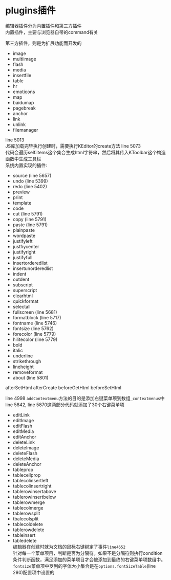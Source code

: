 # plugins插件
编辑器插件分为内置插件和第三方插件  
内置插件，主要与浏览器自带的command有关  

第三方插件，则是为扩展功能而开发的  
* image
* multiimage
* flash
* media
* insertfile
* table
* hr
* emoticons
* map
* baidumap
* pagebreak
* anchor
* link
* unlink
* filemanager

line 5013  
JS库加载完毕执行创建时，需要执行KEditor的create方法
line 5073  
代码会遍历self.items这个集合生成html字符串，然后将其传入KToolbar这个构造函数中生成工具栏  
系统内置实现的插件:
* source (line 5657)
* undo (line 5399)
* redo (line 5402)
* preview
* print
* template
* code
* cut (line 5791)
* copy (line 5791)
* paste (line 5791)
* plainpaste
* wordpaste
* justifyleft
* justfiycenter
* justifyright
* justifyfull
* insertorderedlist
* insertunorderedlist
* indent
* outdent
* subscript
* superscript
* clearhtml
* quickformat
* selectall
* fullscreen (line 5681)
* formatblock (line 5717)
* fontname (line 5746)
* fontsize (line 5762)
* forecolor (line 5779)
* hilitecolor (line 5779)
* bold
* italic
* underline
* strikethrough
* lineheight
* removeformat
* about (line 5801)


afterSetHtml
afterCreate
beforeGetHtml
beforeSetHtml  


line 4998 `addContextmenu`方法的目的是添加右键菜单项到数组`_contextmenus`中  
line 5842, line 5870这两部分代码就添加了30个右键菜单项  
* editLink
* editImage
* editFlash
* editMedia
* editAnchor
* deleteLink
* deleteImage
* deleteFlash
* deleteMedia
* deleteAnchor
* tableprop
* tablecellprop
* tablecolinsertleft
* tablecolinsertright
* tablerowinsertabove
* tablerowinsertbelow
* tablerowmerge
* tablecolmerge
* tablerowsplit
* tbalecolsplit
* tablecoldelete
* tablerowdelete
* tableinsert
* tabledelete  
编辑器在创建时就为文档的鼠标右键绑定了事件`line4652`  
针对每一个菜单项目，判断是否为分隔符。如果不是分隔符则执行condition条件判断函数，满足添加的菜单项目才会被添加到最终的右键菜单项数组中。  
`fontsize`菜单项中罗列的字体大小集合是在`options.fontSizeTable`(line 280)配置项中设置的  